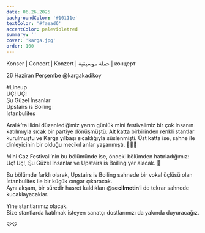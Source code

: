 ```yaml
---
date: 06.26.2025
backgroundColor: '#10111e'
textColor: '#faead6'
accentColor: palevioletred
summary: ''
cover: 'karga.jpg'
order: 100
---
```

Konser | Concert | Konzert | حفلة موسيقية | концерт

26 Haziran Perşembe 
@kargakadikoy

#Lineup  
UÇ! UÇ!  
Şu Güzel İnsanlar  
Upstairs is Boiling  
Istanbulites 

Aralık’ta ilkini düzenlediğimiz yarım günlük mini festivalimiz bir çok insanın katılımıyla sıcak bir partiye dönüşmüştü. Alt katta birbirinden renkli stantlar kurulmuştu ve Karga yılbaşı sıcaklığıyla süslenmişti. Üst katta ise, sahne ile dinleyicinin bir olduğu mecikıl anlar yaşanmıştı. 🎄🎉🌚

Mini Caz Festivali’nin bu bölümünde ise, önceki bölümden hatırladığımız: Uç! Uç!, Şu Güzel İnsanlar ve Upstairs is Boiling yer alacak. 🙉

Bu bölümde farklı olarak, Upstairs is Boiling sahnede bir vokal üçlüsü olan İstanbulites ile bir küçük cıngar çıkaracak.  
Aynı akşam, bir süredir hasret kaldıkları @__secilmetin__’i de tekrar sahnede kucaklayacaklar.

Yine stantlarımız olacak.  
Bize stantlarda katılmak isteyen sanatçı dostlarımızı da yakında duyuracağız.

♡♡

<script async src="https://www.instagram.com/embed.js"></script>
<blockquote class="instagram-media" data-instgrm-permalink="https://www.instagram.com/p/DLpEmmRs-9y" data-instgrm-version="14" style="background:#000; border:0; border-radius:3px; box-shadow:0 0 1px 0 rgba(0,0,0,0.5),0 1px 10px 0 rgba(0,0,0,0.15); margin: 1px; max-width:658px; min-width:326px; padding:0; width:99.375%;width:-webkit-calc(100% - 2px); width:calc(100% - 2px);"></blockquote>